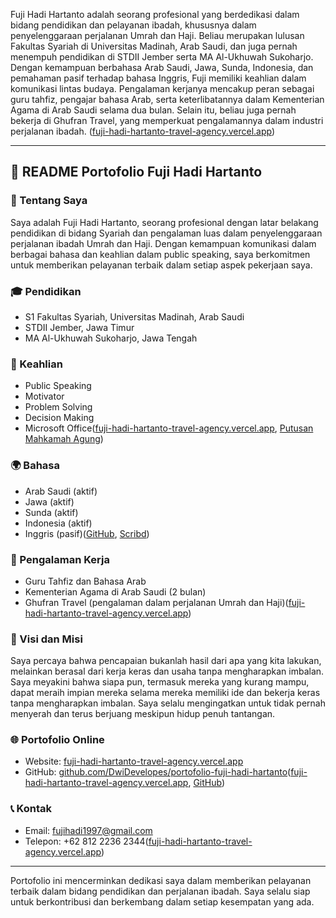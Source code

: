 Fuji Hadi Hartanto adalah seorang profesional yang berdedikasi dalam bidang pendidikan dan pelayanan ibadah, khususnya dalam penyelenggaraan perjalanan Umrah dan Haji. Beliau merupakan lulusan Fakultas Syariah di Universitas Madinah, Arab Saudi, dan juga pernah menempuh pendidikan di STDII Jember serta MA Al-Ukhuwah Sukoharjo. Dengan kemampuan berbahasa Arab Saudi, Jawa, Sunda, Indonesia, dan pemahaman pasif terhadap bahasa Inggris, Fuji memiliki keahlian dalam komunikasi lintas budaya. Pengalaman kerjanya mencakup peran sebagai guru tahfiz, pengajar bahasa Arab, serta keterlibatannya dalam Kementerian Agama di Arab Saudi selama dua bulan. Selain itu, beliau juga pernah bekerja di Ghufran Travel, yang memperkuat pengalamannya dalam industri perjalanan ibadah. ([fuji-hadi-hartanto-travel-agency.vercel.app][1])

---

## 📁 README Portofolio Fuji Hadi Hartanto

### 🧾 Tentang Saya

Saya adalah Fuji Hadi Hartanto, seorang profesional dengan latar belakang pendidikan di bidang Syariah dan pengalaman luas dalam penyelenggaraan perjalanan ibadah Umrah dan Haji. Dengan kemampuan komunikasi dalam berbagai bahasa dan keahlian dalam public speaking, saya berkomitmen untuk memberikan pelayanan terbaik dalam setiap aspek pekerjaan saya.

### 🎓 Pendidikan

* S1 Fakultas Syariah, Universitas Madinah, Arab Saudi
* STDII Jember, Jawa Timur
* MA Al-Ukhuwah Sukoharjo, Jawa Tengah

### 🧠 Keahlian

* Public Speaking
* Motivator
* Problem Solving
* Decision Making
* Microsoft Office([fuji-hadi-hartanto-travel-agency.vercel.app][1], [Putusan Mahkamah Agung][2])

### 🌍 Bahasa

* Arab Saudi (aktif)
* Jawa (aktif)
* Sunda (aktif)
* Indonesia (aktif)
* Inggris (pasif)([GitHub][3], [Scribd][4])

### 💼 Pengalaman Kerja

* Guru Tahfiz dan Bahasa Arab
* Kementerian Agama di Arab Saudi (2 bulan)
* Ghufran Travel (pengalaman dalam perjalanan Umrah dan Haji)([fuji-hadi-hartanto-travel-agency.vercel.app][1])

### 🎯 Visi dan Misi

Saya percaya bahwa pencapaian bukanlah hasil dari apa yang kita lakukan, melainkan berasal dari kerja keras dan usaha tanpa mengharapkan imbalan. Saya meyakini bahwa siapa pun, termasuk mereka yang kurang mampu, dapat meraih impian mereka selama mereka memiliki ide dan bekerja keras tanpa mengharapkan imbalan. Saya selalu mengingatkan untuk tidak pernah menyerah dan terus berjuang meskipun hidup penuh tantangan.

### 🌐 Portofolio Online

* Website: [fuji-hadi-hartanto-travel-agency.vercel.app](https://fuji-hadi-hartanto-travel-agency.vercel.app/)
* GitHub: [github.com/DwiDevelopes/portofolio-fuji-hadi-hartanto](https://github.com/DwiDevelopes/portofolio-fuji-hadi-hartanto)([fuji-hadi-hartanto-travel-agency.vercel.app][1], [GitHub][5])

### 📞 Kontak

* Email: [fujihadi1997@gmail.com](mailto:fujihadi1997@gmail.com)
* Telepon: +62 812 2236 2344([fuji-hadi-hartanto-travel-agency.vercel.app][1])

---

Portofolio ini mencerminkan dedikasi saya dalam memberikan pelayanan terbaik dalam bidang pendidikan dan perjalanan ibadah. Saya selalu siap untuk berkontribusi dan berkembang dalam setiap kesempatan yang ada.

[1]: https://fuji-hadi-hartanto-travel-agency.vercel.app/?utm_source=chatgpt.com "Fuji Hadi Hartanto - Travel Agency"
[2]: https://putusan3.mahkamahagung.go.id/search.html/?q=hardjianto&utm_source=chatgpt.com "Direktori Putusan"
[3]: https://github.com/DwiDevelopes/portofolio-fuji-hadi-hartanto/blob/main/portfolio-details4.html?utm_source=chatgpt.com "portofolio-fuji-hadi-hartanto/portfolio-details4.html at main · DwiDevelopes/portofolio-fuji-hadi-hartanto · GitHub"
[4]: https://id.scribd.com/document/347417705/Cara-Menghitung-Pph?utm_source=chatgpt.com "Cara Menghitung PPH | PDF | Bisnis | Pengelolaan Keuangan & Uang"
[5]: https://github.com/DwiDevelopes/portofolio-fuji-hadi-hartanto?utm_source=chatgpt.com "GitHub - DwiDevelopes/portofolio-fuji-hadi-hartanto: detail portofolio fuji hadi"
